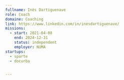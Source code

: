 ```yaml
---
fullname: Inès Dartiguenave
role: Coach
domaine: Coaching
link: https://www.linkedin.com/in/inesdartiguenave/
missions:
  - start: 2021-04-08
    end: 2024-12-31
    status: independent
    employer: NUMA
startups:
  - sparte
  - docurba


---
```



